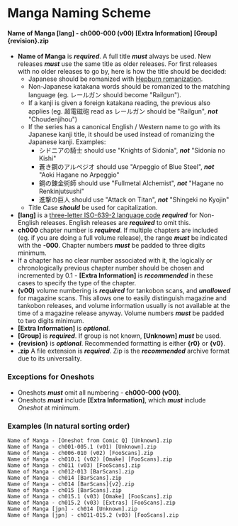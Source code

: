 # Manga Naming Scheme

#### **Name of Manga [lang] - ch000-000 (v00) [Extra Information] [Group]{revision}.zip**

- **Name of Manga** is ***required***. A full title ***must*** always be used. New releases ***must*** use the same title as older releases. For first releases with no older releases to go by, here is how the title should be decided:
  - Japanese should be romanized with [Hepburn romanization](http://en.wikipedia.org/wiki/Hepburn_romanization).
  - Non-Japanese katakana words should be romanized to the matching language (eg. レールガン should become "Railgun").
  - If a kanji is given a foreign katakana reading, the previous also applies (eg. 超電磁砲 read as レールガン should be "Railgun", ***not*** "Choudenjihou")
  - If the series has a canonical English / Western name to go with its Japanese kanji title, it should be used instead of romanizing the Japanese kanji. Examples:
      -  シドニアの騎士 should use "Knights of Sidonia", ***not*** "Sidonia no Kishi"
      - 蒼き鋼のアルペジオ should use "Arpeggio of Blue Steel", ***not*** "Aoki Hagane no Arpeggio"
      - 鋼の錬金術師 should use "Fullmetal Alchemist", ***not*** "Hagane no Renkinjutsushi"
      - 進撃の巨人 should use "Attack on Titan", ***not*** "Shingeki no Kyojin"
  - Title Case ***should*** be used for capitalization.
- **[lang]** is a [three-letter ISO-639-2 language code](http://en.wikipedia.org/wiki/List_of_ISO_639-1_codes) ***required*** for Non-English releases. English releases are ***required*** to omit this.
- **ch000** chapter number is ***required***. If multiple chapters are included (eg. if you are doing a full volume release), the range ***must*** be indicated with the **-000**. Chapter numbers ***must*** be padded to three digits minimum.
- If a chapter has no clear number associated with it, the logically or chronologically previous chapter number should be chosen and incremented by 0.1 - **[Extra Information]** is ***recommended*** in these cases to specify the type of the chapter.
- **(v00)** volume numbering is ***required*** for tankobon scans, and ***unallowed*** for magazine scans. This allows one to easily distinguish magazine and tankobon releases, and volume information usually is not available at the time of a magazine release anyway. Volume numbers ***must*** be padded to two digits minimum.
- **[Extra Information]** is ***optional***.
- **[Group]** is ***required***. If group is not known, **[Unknown]** ***must*** be used.
- **{revision}** is ***optional***. Recommended formatting is either **{r0}** or **{v0}**.
- **.zip** A file extension is ***required***. Zip is the ***recommended*** archive format due to its universality.

### Exceptions for Oneshots
- Oneshots ***must*** omit all numbering - **ch000-000 (v00)**.
- Oneshots ***must*** include **[Extra Information]**, which ***must*** include *Oneshot* at minimum.

### Examples (In natural sorting order)
```
Name of Manga - [Oneshot from Comic Q] [Unknown].zip
Name of Manga - ch001-005.1 (v01) [Unknown].zip
Name of Manga - ch006-010 (v02) [FooScans].zip
Name of Manga - ch010.1 (v02) [Omake] [FooScans].zip
Name of Manga - ch011 (v03) [FooScans].zip
Name of Manga - ch012-013 [BarScans].zip
Name of Manga - ch014 [BarScans].zip
Name of Manga - ch014 [BarScans]{v2}.zip
Name of Manga - ch015 [BarScans].zip
Name of Manga - ch015.1 (v03) [Omake] [FooScans].zip
Name of Manga - ch015.2 (v03) [Extras] [FooScans].zip
Name of Manga [jpn] - ch014 [Unknown].zip
Name of Manga [jpn] - ch011-015.2 (v03) [FooScans].zip
```